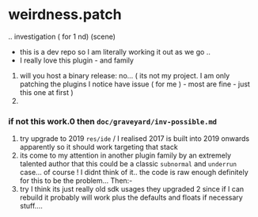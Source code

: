 # weirdness.patch
.. investigation ( for 1 nd) (scene)
- this is a dev repo so I am literally working it out as we go .. 
- I really love this plugin - and family
1. will you host a binary release: no... ( its not my project. I am only patching the plugins I notice have issue ( for me )  - most are fine - just this one at first )
2. 
### if not this work.0 then `doc/graveyard/inv-possible.md`
1. try upgrade to 2019 `res/ide` / I realised 2017 is built into 2019 onwards apparently so it should work targeting that stack
2. its come to my attention in another plugin family by an extremely talented author that this could be a classic `subnormal` and `underrun` case... of course ! I didnt think of it.. the code is raw enough definitely for this to be the problem...
Then:-
4. try I think its just really old sdk usages they upgraded 2 since if I can rebuild it probably will work plus the defaults and floats if necessary stuff....
